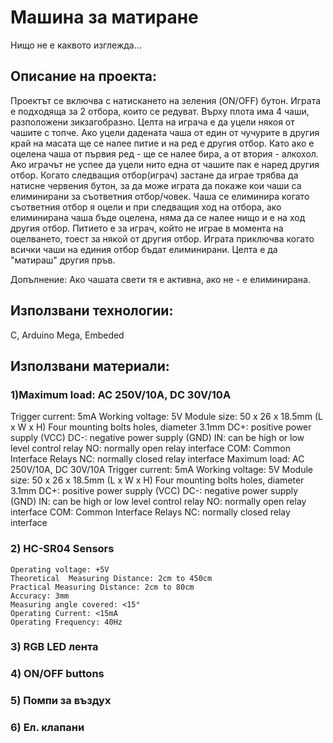 # Машина за матиране
Нищо не е каквото изглежда...
## Описание на проекта:
Проектът се включва с натискането на зеления (ON/OFF) бутон. Играта е подходяща за 2 отбора, които се редуват. Върху плота има 4 чаши, разположени зикзагобразно. Целта на играча е да уцели някоя от чашите с топче. Ако уцели дадената чаша от един от чучурите в другия край на масата ще се налее питие и на ред е другия отбор. Като ако е оцелена чаша от първия ред - ще се налее бира, а от втория - алкохол. Ако играчът не успее да уцели нито една от чашите пак е наред другия отбор. Когато следващия отбор(играч) застане да играе трябва да натисне червения бутон, за да може играта да покаже кои чаши са елиминирани за съответния отбор/човек. Чаша се елиминира когато съответния отбор я оцели и при следващия ход на отбора, ако елиминирана чаша бъде оцелена, няма да се налее нищо и е на ход другия отбор. Питието е за играч, който не играе в момента на оцелването, тоест за някой от другия отбор. Играта приключва когато всички чаши на единия отбор бъдат елиминирани.  Целта е да "матираш" другия пръв.

Допълнение:
Ако чашата свети тя е активна, ако не - е елиминирана.

## Използвани технологии:
C, Arduino Mega, Embeded

## Използвани материали:
### 1)Maximum load: AC 250V/10A, DC 30V/10A
Trigger current: 5mA
Working voltage: 5V
Module size: 50 x 26 x 18.5mm (L x W x H)
Four mounting bolts holes, diameter 3.1mm
DC+: positive power supply (VCC)
DC-: negative power supply (GND)
IN: can be high or low level control relay
NO: normally open relay interface
COM: Common Interface Relays
NC: normally closed relay interface
Maximum load: AC 250V/10A, DC 30V/10A
Trigger current: 5mA
Working voltage: 5V
Module size: 50 x 26 x 18.5mm (L x W x H)
Four mounting bolts holes, diameter 3.1mm
DC+: positive power supply (VCC)
DC-: negative power supply (GND)
IN: can be high or low level control relay
NO: normally open relay interface
COM: Common Interface Relays
NC: normally closed relay interface
### 2)  HC-SR04 Sensors
    Operating voltage: +5V
    Theoretical  Measuring Distance: 2cm to 450cm
    Practical Measuring Distance: 2cm to 80cm
    Accuracy: 3mm
    Measuring angle covered: <15°
    Operating Current: <15mA
    Operating Frequency: 40Hz
### 3) RGB LED лента
### 4) ON/OFF buttons
### 5) Помпи за въздух
### 6) Ел. клапани
